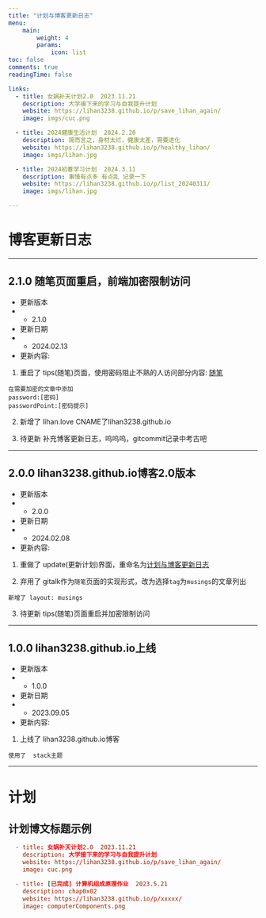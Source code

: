 ```yaml
---
title: "计划与博客更新日志"
menu:
    main: 
        weight: 4
        params:
            icon: list
toc: false
comments: true
readingTime: false

links:
  - title: 女娲补天计划2.0  2023.11.21
    description: 大学接下来的学习与自我提升计划
    website: https://lihan3238.github.io/p/save_lihan_again/
    image: imgs/cuc.png

  - title: 2024健康生活计划  2024.2.20
    description: 简而言之，身材太烂，健康太差，需要进化
    website: https://lihan3238.github.io/p/healthy_lihan/
    image: imgs/lihan.jpg

  - title: 2024初春学习计划  2024.3.11
    description: 事情有点多 有点乱 记录一下
    website: https://lihan3238.github.io/p/list_20240311/
    image: imgs/lihan.jpg

---
```


# 博客更新日志

---

## 2.1.0 随笔页面重启，前端加密限制访问

- 更新版本
- - 2.1.0
- 更新日期
- - 2024.02.13
- 更新内容:

1. 重启了    tips(随笔)页面，使用密码阻止不熟的人访问部分内容: [随笔](https://lihan3238.github.io/随笔/)

```
在需要加密的文章中添加 
password:[密码]
passwordPoint:[密码提示]
```

2. 新增了    lihan.love CNAME了lihan3238.github.io

3. 待更新    补充博客更新日志，呜呜呜，gitcommit记录中考古吧

---

## 2.0.0 lihan3238.github.io博客2.0版本

-  更新版本
- -  2.0.0
- 更新日期
- - 2024.02.08
- 更新内容:

1. 重做了    update(更新计划)界面，重命名为[计划与博客更新日志](https://lihan3238.github.io/计划与博客更新日志/)

2. 弃用了    gitalk作为`随笔`页面的实现形式，改为选择`tag`为`musings`的文章列出

```
新增了 layout: musings
```

3. 待更新    tips(随笔)页面重启并加密限制访问

---

## 1.0.0 lihan3238.github.io上线

- 更新版本
- - 1.0.0
- 更新日期
- - 2023.09.05
- 更新内容:

1. 上线了    lihan3238.github.io博客

```
使用了  stack主题
```

---


# 计划

## 计划博文标题示例

```toml
  - title: 女娲补天计划2.0  2023.11.21
    description: 大学接下来的学习与自我提升计划
    website: https://lihan3238.github.io/p/save_lihan_again/
    image: cuc.png

  - title: [已完成] 计算机组成原理作业  2023.5.21
    description: chap0x02
    website: https://lihan3238.github.io/p/xxxxx/
    image: computerComponents.png
```

